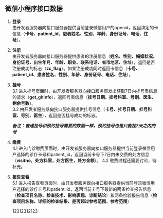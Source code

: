 ## 微信小程序接口数据

1. **登录**  
    由开发者服务器向接口服务器提供当前登录微信用户的openid，返回绑定的卡信息（**卡号、patient_id、患者姓名、性别、年龄、身份证号、电话、住址**）。
2. **注册**  
    由开发者服务器向接口服务器提供患者的注册信息（**姓名、性别、婚姻状况、身份证号、出生年月、年龄、职业、联系电话、省市地区、住址**），返回是否注册成功的标志（**zc_flag**）。如果注册成功同时返回卡信息（**卡号、patient_id、患者姓名、性别、年龄、身份证号、电话、住址**）。  
3. **挂号**  
    3.1 进入挂号页面时，由开发者服务器向接口服务器发出获取7日内挂号表信息的请求（**get_ghinfo**），返回号表信息（**挂号日期、挂号科室、号别、医生、剩余号数**）。  
    3.2 由开发者服务器向接口服务器提供挂号信息（**卡号、挂号日期、挂号科室、号别、医生**），返回是否挂号成功的标志。  

    ***备注：普通挂号和预约挂号需要的数据一样，预约挂号也是只能挂7天之内的号***
4. **缴费**  
    4.1 进入门诊缴费页面时，由开发者服务器向接口服务器提供当前登录微信用户选择的诊疗卡号和patient_id，返回当前卡号下7日内未交费的处方信息（**visitno，处方科室，处方医生，处方金额**）。
    4.2 缴费过程还需要讨论，待补充。
5. **报告查看**  
    5.1 进入报告查看页面时，由开发者服务器向接口服务器提供当前登录微信用户选择的诊疗卡号和patient_id，返回当前卡号下最新的两条检查报告信息（**检查项目名称、检查技术、影响表现、诊断结论**）和两条检验报告信息（**检查项目名称、详细的检查结果、是否超过参考范围、参考范围**）



    12312312123